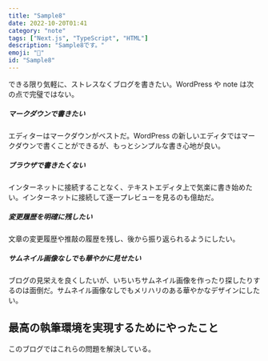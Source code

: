 ```yaml
---
title: "Sample8"
date: 2022-10-20T01:41
category: "note"
tags: ["Next.js", "TypeScript", "HTML"]
description: "Sample8です。"
emoji: "📝"
id: "Sample8"
---
```


できる限り気軽に、ストレスなくブログを書きたい。WordPress や note は次の点で完璧ではない。

##### マークダウンで書きたい

エディターはマークダウンがベストだ。WordPress の新しいエディタではマークダウンで書くことができるが、もっとシンプルな書き心地が良い。

##### ブラウザで書きたくない

インターネットに接続することなく、テキストエディタ上で気楽に書き始めたい。インターネットに接続して逐一プレビューを見るのも億劫だ。

##### 変更履歴を明確に残したい

文章の変更履歴や推敲の履歴を残し、後から振り返られるようにしたい。

##### サムネイル画像なしでも華やかに見せたい

ブログの見栄えを良くしたいが、いちいちサムネイル画像を作ったり探したりするのは面倒だ。サムネイル画像なしでもメリハリのある華やかなデザインにしたい。

## 最高の執筆環境を実現するためにやったこと

このブログではこれらの問題を解決している。
